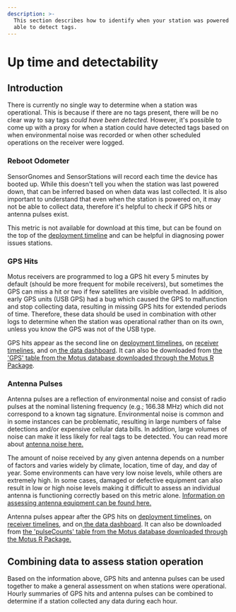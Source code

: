 ```yaml
---
description: >-
  This section describes how to identify when your station was powered on and
  able to detect tags.
---
```


# Up time and detectability

## Introduction

There is currently no single way to determine when a station was operational. This is because if there are no tags present, there will be no clear way to say tags _could have been detected._ However, it's possible to come up with a proxy for when a station could have detected tags based on when environmental noise was recorded or when other scheduled operations on the receiver were logged.

### Reboot Odometer

SensorGnomes and SensorStations will record each time the device has booted up. While this doesn't tell you when the station was last powered down, that can be inferred based on when data was last collected. It is also important to understand that even when the station is powered on, it may not be able to collect data, therefore it's helpful to check if GPS hits or antenna pulses exist.

This metric is not available for download at this time, but can be found on the top of the [deployment timeline](../../explore/detection-timelines.md#deployment-timeline) and can be helpful in diagnosing power issues stations.

### GPS Hits

Motus receivers are programmed to log a GPS hit every 5 minutes by default (should be more frequent for mobile receivers), but sometimes the GPS can miss a hit or two if few satellites are visible overhead. In addition, early GPS units (USB GPS) had a bug which caused the GPS to malfunction and stop collecting data, resulting in missing GPS hits for extended periods of time. Therefore, these data should be used in combination with other logs to determine when the station was operational rather than on its own, unless you know the GPS was not of the USB type.&#x20;

GPS hits appear as the second line on [deployment timelines](../../explore/detection-timelines.md#deployment-timeline), on [receiver timelines](../../explore/detection-timelines.md#receiver-timeline), and on[ the data dashboard](../../explore/detection-timelines.md#station-timeline). It can also be downloaded from [the 'GPS' table from the Motus database downloaded through the Motus R Package](https://motuswts.github.io/motus/articles/03-accessing-data.html).

### Antenna Pulses

Antenna pulses are a reflection of environmental noise and consist of radio pulses at the nominal listening frequency (e.g.; 166.38 MHz) which did not correspond to a known tag signature. Environmental noise is common and in some instances can be problematic, resulting in large numbers of false detections and/or expensive cellular data bills. In addition, large volumes of noise can make it less likely for real tags to be detected. You can read more about [antenna noise here.](noisy-stations.md)

The amount of noise received by any given antenna depends on a number of factors and varies widely by climate, location, time of day, and day of year. Some environments can have very low noise levels, while others are extremely high. In some cases, damaged or defective equipment can also result in low or high noise levels making it difficult to assess an individual antenna is functioning correctly based on this metric alone. [Information on assessing antenna equipment can be found here. ](antenna-inspection.md)

Antenna pulses appear after the GPS hits on [deployment timelines](../../explore/detection-timelines.md#deployment-timeline), on [receiver timelines](../../explore/detection-timelines.md#receiver-timeline), and on[ the data dashboard](../../explore/detection-timelines.md#station-timeline). It can also be downloaded from [the 'pulseCounts' table from the Motus database downloaded through the Motus R Package.](https://motuswts.github.io/motus/articles/03-accessing-data.html)

## Combining data to assess station operation

Based on the information above, GPS hits and antenna pulses can be used together to make a general assessment on when stations were operational. Hourly summaries of GPS hits and antenna pulses can be combined to determine if a station collected any data during each hour.&#x20;
